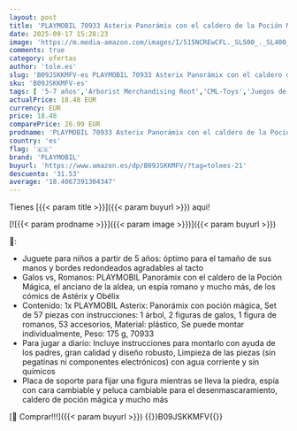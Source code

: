 ```yaml
---
layout: post
title: 'PLAYMOBIL 70933 Asterix Panorámix con el caldero de la Poción Mágica  Juguetes para niños a Partir de 5 años  Multicolor'
date: 2025-09-17 15:28:23
image: 'https://m.media-amazon.com/images/I/515NCREwCFL._SL500_._SL400_.jpg'
comments: true
category: ofertas
author: 'tole.es'
slug: 'B09JSKKMFV-es PLAYMOBIL 70933 Asterix Panorámix con el caldero de la...'
sku: 'B09JSKKMFV-es'
tags: [ '5-7 años','Arborist Merchandising Root','CML-Toys','Juegos de construcción para niños','Juguetes','Juguetes y juegos','Outlet de Juguetes y Juegos','Self Service','Sets de construcción','Special Features Stores','Top brands in Toys','Toys & Figures','Toys All','VAF_4-7','b6d17eda-2c26-45ed-a098-453a9f96e839_0','b6d17eda-2c26-45ed-a098-453a9f96e839_101','b6d17eda-2c26-45ed-a098-453a9f96e839_1101','b6d17eda-2c26-45ed-a098-453a9f96e839_5501','b6d17eda-2c26-45ed-a098-453a9f96e839_6301','b6d17eda-2c26-45ed-a098-453a9f96e839_7701','playmobil','🇪🇸', ]
actualPrice: 18.48 EUR
currency: EUR
price: 18.48
comparePrice: 26.99 EUR
prodname: 'PLAYMOBIL 70933 Asterix Panorámix con el caldero de la Poción Mágica  Juguetes para niños a Partir de 5 años  Multicolor'
country: 'es'
flag: '🇪🇸'
brand: 'PLAYMOBIL'
buyurl: 'https://www.amazon.es/dp/B09JSKKMFV/?tag=tolees-21'
descuento: '31.53'
average: '18.4067391304347'
---
```


Tienes [{{< param title >}}]({{< param buyurl >}}) aqui!

[![{{< param prodname >}}]({{< param image >}})]({{< param buyurl >}})

🔎:

- Juguete para niños a partir de 5 años: óptimo para el tamaño de sus manos y bordes redondeados agradables al tacto
- Galos vs, Romanos: PLAYMOBIL Panorámix con el caldero de la Poción Mágica, el anciano de la aldea, un espía romano y mucho más, de los cómics de Astérix y Obélix
- Contenido: 1x PLAYMOBIL Asterix: Panorámix con poción mágica, Set de 57 piezas con instrucciones: 1 árbol, 2 figuras de galos, 1 figura de romanos, 53 accesorios, Material: plástico, Se puede montar individualmente, Peso: 175 g, 70933
- Para jugar a diario: Incluye instrucciones para montarlo con ayuda de los padres, gran calidad y diseño robusto, Limpieza de las piezas (sin pegatinas ni componentes electrónicos) con agua corriente y sin químicos
- Placa de soporte para fijar una figura mientras se lleva la piedra, espía con cara cambiable y peluca cambiable para el desenmascaramiento, caldero de poción mágica y mucho más

[🛒 Comprar!!!]({{< param buyurl >}})
{{<world>}}B09JSKKMFV{{</world>}}
